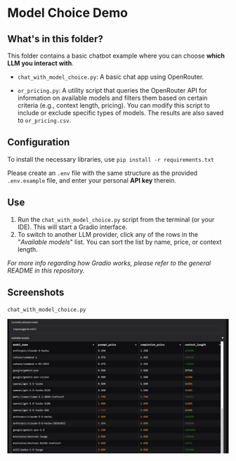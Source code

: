 # Model Choice Demo

## What's in this folder?
This folder contains a basic chatbot example where you can choose **which LLM you interact with**.

- `chat_with_model_choice.py`: A basic chat app using OpenRouter.

- `or_pricing.py`: A utility script that queries the OpenRouter API for information on available models and filters them based on certain criteria (e.g., context length, pricing). You can modify this script to include or exclude specific types of models. The results are also saved to `or_pricing.csv`.

## Configuration

To install the necessary libraries, use `pip install -r requirements.txt`

Please create an `.env` file with the same structure as the provided `.env.example` file, and enter your personal **API key** therein.

## Use

1.  Run the `chat_with_model_choice.py` script from the terminal (or your IDE). This will start a Gradio interface.
2.  To switch to another LLM provider, click any of the rows in the "_Available models_" list. You can sort the list by name, price, or context length.

_For more info regarding how Gradio works, please refer to the general README in this repository._

## Screenshots

`chat_with_model_choice.py`

![model_choice_1.png](../../assets/screenshots/model_choice_1.png)
